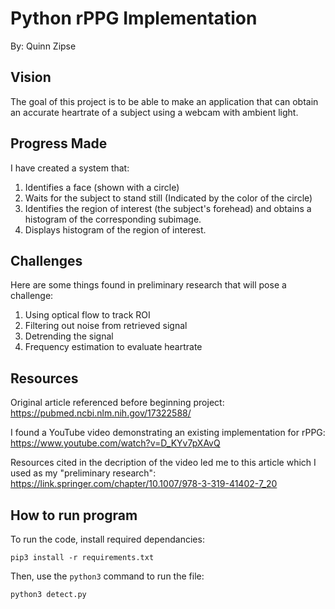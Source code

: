 # Python rPPG Implementation 
By: Quinn Zipse

## Vision
The goal of this project is to be able to make an application that can obtain an accurate heartrate of a subject using a webcam with ambient light.

## Progress Made
I have created a system that:
1. Identifies a face (shown with a circle)
2. Waits for the subject to stand still (Indicated by the color of the circle)
3. Identifies the region of interest (the subject's forehead) and obtains a histogram of the corresponding subimage.
4. Displays histogram of the region of interest.

## Challenges
Here are some things found in preliminary research that will pose a challenge:
1. Using optical flow to track ROI
2. Filtering out noise from retrieved signal
3. Detrending the signal
4. Frequency estimation to evaluate heartrate

## Resources
Original article referenced before beginning project:
https://pubmed.ncbi.nlm.nih.gov/17322588/ 

I found a YouTube video demonstrating an existing implementation for rPPG:
https://www.youtube.com/watch?v=D_KYv7pXAvQ 

Resources cited in the decription of the video led me to this article which I used as my "preliminary research":
https://link.springer.com/chapter/10.1007/978-3-319-41402-7_20 

## How to run program

To run the code, install required dependancies:

```pip3 install -r requirements.txt```

Then, use the `python3` command to run the file:

```python3 detect.py```